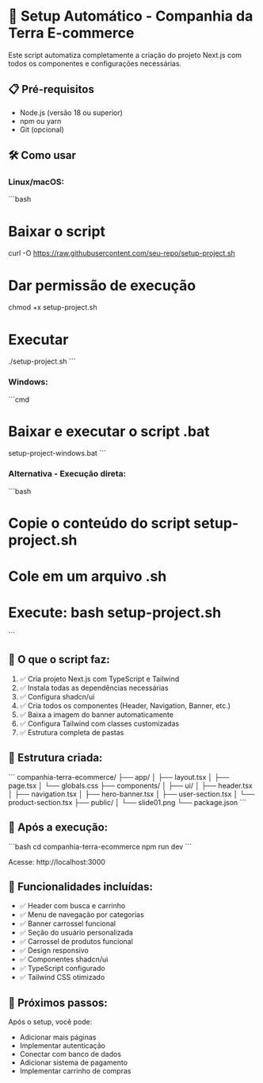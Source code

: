 # 🚀 Setup Automático - Companhia da Terra E-commerce

Este script automatiza completamente a criação do projeto Next.js com todos os componentes e configurações necessárias.

## 📋 Pré-requisitos

- Node.js (versão 18 ou superior)
- npm ou yarn
- Git (opcional)

## 🛠️ Como usar

### Linux/macOS:
\`\`\`bash
# Baixar o script
curl -O https://raw.githubusercontent.com/seu-repo/setup-project.sh

# Dar permissão de execução
chmod +x setup-project.sh

# Executar
./setup-project.sh
\`\`\`

### Windows:
\`\`\`cmd
# Baixar e executar o script .bat
setup-project-windows.bat
\`\`\`

### Alternativa - Execução direta:
\`\`\`bash
# Copie o conteúdo do script setup-project.sh
# Cole em um arquivo .sh
# Execute: bash setup-project.sh
\`\`\`

## 🎯 O que o script faz:

1. ✅ Cria projeto Next.js com TypeScript e Tailwind
2. ✅ Instala todas as dependências necessárias
3. ✅ Configura shadcn/ui
4. ✅ Cria todos os componentes (Header, Navigation, Banner, etc.)
5. ✅ Baixa a imagem do banner automaticamente
6. ✅ Configura Tailwind com classes customizadas
7. ✅ Estrutura completa de pastas

## 📁 Estrutura criada:

\`\`\`
companhia-terra-ecommerce/
├── app/
│   ├── layout.tsx
│   ├── page.tsx
│   └── globals.css
├── components/
│   ├── ui/
│   ├── header.tsx
│   ├── navigation.tsx
│   ├── hero-banner.tsx
│   ├── user-section.tsx
│   └── product-section.tsx
├── public/
│   └── slide01.png
└── package.json
\`\`\`

## 🚀 Após a execução:

\`\`\`bash
cd companhia-terra-ecommerce
npm run dev
\`\`\`

Acesse: http://localhost:3000

## 🔧 Funcionalidades incluídas:

- ✅ Header com busca e carrinho
- ✅ Menu de navegação por categorias
- ✅ Banner carrossel funcional
- ✅ Seção do usuário personalizada
- ✅ Carrossel de produtos funcional
- ✅ Design responsivo
- ✅ Componentes shadcn/ui
- ✅ TypeScript configurado
- ✅ Tailwind CSS otimizado

## 🎨 Próximos passos:

Após o setup, você pode:
- Adicionar mais páginas
- Implementar autenticação
- Conectar com banco de dados
- Adicionar sistema de pagamento
- Implementar carrinho de compras
